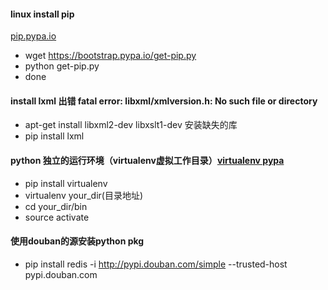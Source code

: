 #### linux install pip 
[pip.pypa.io](https://pip.pypa.io/en/stable/installing/)
* wget https://bootstrap.pypa.io/get-pip.py
* python get-pip.py
* done

#### install lxml 出错 fatal error: libxml/xmlversion.h: No such file or directory
* apt-get install libxml2-dev libxslt1-dev 安装缺失的库
* pip install lxml 


#### python 独立的运行环境（virtualenv虚拟工作目录）[virtualenv pypa](https://virtualenv.pypa.io/en/stable/)
* pip install virtualenv
* virtualenv your_dir(目录地址)
* cd your_dir/bin
* source activate

#### 使用douban的源安装python pkg
* pip install redis -i http://pypi.douban.com/simple --trusted-host pypi.douban.com
